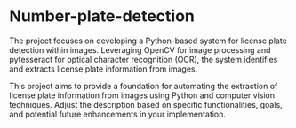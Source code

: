 # Number-plate-detection
The project focuses on developing a Python-based system for license plate detection within images. 
Leveraging OpenCV for image processing and pytesseract for optical character recognition (OCR), the system identifies and extracts license plate information from images.

This project aims to provide a foundation for automating the extraction of license plate information from images using Python and computer vision techniques. 
Adjust the description based on specific functionalities, goals, and potential future enhancements in your implementation.
